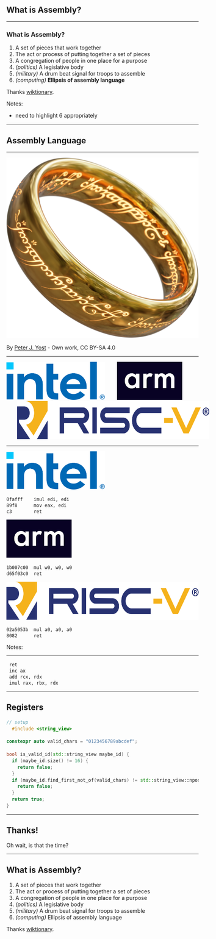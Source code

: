 ## What is Assembly?

---

### What is Assembly?

<ol>
<li class=fragment>A set of pieces that work together</li>
<li class=fragment>The act or process of putting together a set of pieces</li>
<li class=fragment>A congregation of people in one place for a purpose</li>
<li class=fragment><em>(politics)</em> A legislative body</li>
<li class=fragment><em>(military)</em> A drum beat signal for troops to assemble</li>
<li class="fragment" data-autoslide="300"><em>(computing)</em> <b>Ellipsis of assembly language</b></li>
</ol>

Thanks [wiktionary](https://en.wiktionary.org/wiki/assembly).

<!-- .element: class="attribution fragment" -->

Notes:

- need to highlight 6 appropriately

---

## Assembly Language

---

<img class="r-stretch drop-shadow" src="images/One_Ring_Blender_Render.png">

By [Peter J. Yost](https://commons.wikimedia.org/w/index.php?curid=98351026) - Own work, CC BY-SA 4.0

<!-- .element: class="attribution" -->

---

<img src="images/Intel_logo_2023.svg.png" height="100px" style="margin-right: 2em">

<img src="images/arm_logo.png" height="100px">

<img src="images/riscv-color.svg" height="100px" style="margin-left: 2em">

<!-- .slide: data-auto-animate -->

---

<img src="images/Intel_logo_2023.svg.png" height="100px">

```asmmy
0fafff    imul edi, edi
89f8      mov eax, edi
c3        ret
```

<img src="images/arm_logo.png" height="100px">

```asmmy
1b007c00  mul w0, w0, w0
d65f03c0  ret
```

<img src="images/riscv-color.svg" height="100px">

```asmmy
02a5053b  mul a0, a0, a0
8082      ret
```

<!-- .slide: data-auto-animate -->

Notes:

---

```asmmy
 ret
 inc ax
 add rcx, rdx
 imul rax, rbx, rdx
```

---

Registers
---

```cpp
// setup
  #include <string_view>

constexpr auto valid_chars = "0123456789abcdef";

bool is_valid_id(std::string_view maybe_id) {
  if (maybe_id.size() != 16) {
    return false;
  }
  if (maybe_id.find_first_not_of(valid_chars) != std::string_view::npos) {
    return false;
  }
  return true;
}
```

<!-- .element: data-ce data-ce-options="-O1" -->

---

## Thanks!

Oh wait, is that the time?

<!-- .element class="fragment" -->

---

## What is Assembly?

<ol>
<li>A set of pieces that work together</li>
<li>The act or process of putting together a set of pieces</li>
<li>A congregation of people in one place for a purpose</li>
<li><em>(politics)</em> A legislative body</li>
<li><em>(military)</em> A drum beat signal for troops to assemble</li>
<li><em>(computing)</em> Ellipsis of assembly language</li>
</ol>

Thanks [wiktionary](https://en.wiktionary.org/wiki/assembly).

<!-- .element: class="attribution" -->

